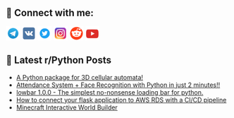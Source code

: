 ## 🔎 Connect with me:
[<img src="https://github.com/bullbesh/bullbesh/blob/main/images/Telegram.png" width="32" height="32" />](https://t.me/bullbesh)
[<img src="https://github.com/bullbesh/bullbesh/blob/main/images/VK.png" width="32" height="32" />](https://vk.com/bullbesh)
[<img src="https://github.com/bullbesh/bullbesh/blob/main/images/Twitter.png" width="32" height="32" />](https://twitter.com/bullbesh1)
[<img src="https://github.com/bullbesh/bullbesh/blob/main/images/Instagram.png" width="32" height="32" />](https://www.instagram.com/bullbesh)
[<img src="https://github.com/bullbesh/bullbesh/blob/main/images/Reddit.png" width="32" height="32" />](https://www.reddit.com/user/bullbesh)
[<img src="https://github.com/bullbesh/bullbesh/blob/main/images/YouTube.png" width="32" height="32" />](https://www.youtube.com/channel/UCtfjRs6uzgq5mfm8S06WTcg)

## 📕 Latest r/Python Posts
<!-- BLOG-POST-LIST:START -->
- [A Python package for 3D cellular automata!](https://www.reddit.com/r/Python/comments/whtehe/a_python_package_for_3d_cellular_automata/)
- [Attendance System + Face Recognition with Python in just 2 minutes!!](https://www.reddit.com/r/Python/comments/whtabb/attendance_system_face_recognition_with_python_in/)
- [lowbar 1.0.0 - The simplest no-nonsense loading bar for python.](https://www.reddit.com/r/Python/comments/whqqvx/lowbar_100_the_simplest_nononsense_loading_bar/)
- [How to connect your flask application to AWS RDS with a CI/CD pipeline](https://www.reddit.com/r/Python/comments/whp1qv/how_to_connect_your_flask_application_to_aws_rds/)
- [Minecraft Interactive World Builder](https://www.reddit.com/r/Python/comments/whoymg/minecraft_interactive_world_builder/)
<!-- BLOG-POST-LIST:END -->
